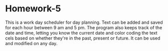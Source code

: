 # Homework-5

This is a work day scheduler for day planning. Text can be added and saved for each hour between 9 am and 5 pm. The program also keeps track of the date and time, letting you know the current date and color coding the text cels based on whether they're in the past, present or future. It can be used and modified on any day.